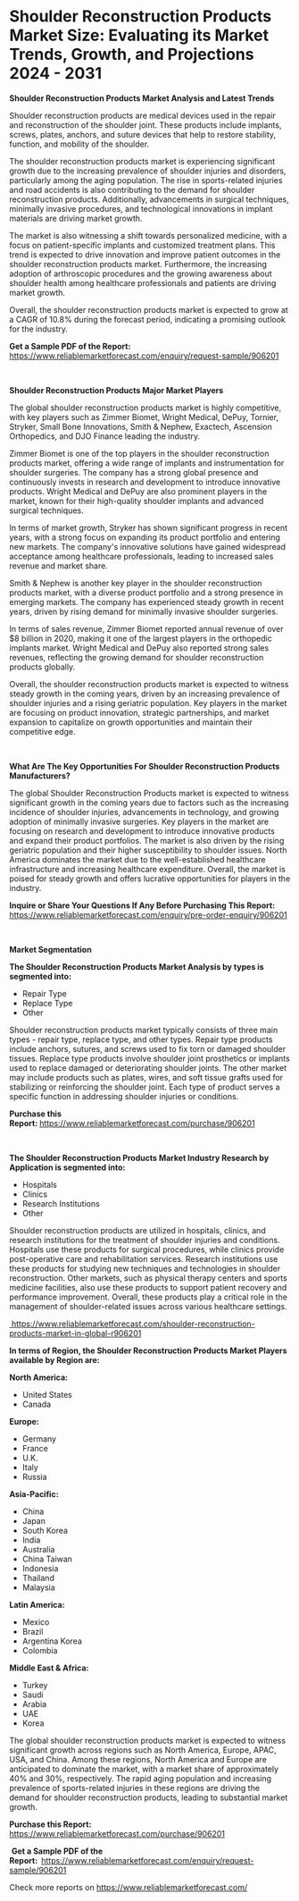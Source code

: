 <p><h1>Shoulder Reconstruction Products Market Size: Evaluating its Market Trends, Growth, and Projections 2024 - 2031</h1></p><p><strong>Shoulder Reconstruction Products Market Analysis and Latest Trends</strong></p>
<p><p>Shoulder reconstruction products are medical devices used in the repair and reconstruction of the shoulder joint. These products include implants, screws, plates, anchors, and suture devices that help to restore stability, function, and mobility of the shoulder.</p><p>The shoulder reconstruction products market is experiencing significant growth due to the increasing prevalence of shoulder injuries and disorders, particularly among the aging population. The rise in sports-related injuries and road accidents is also contributing to the demand for shoulder reconstruction products. Additionally, advancements in surgical techniques, minimally invasive procedures, and technological innovations in implant materials are driving market growth.</p><p>The market is also witnessing a shift towards personalized medicine, with a focus on patient-specific implants and customized treatment plans. This trend is expected to drive innovation and improve patient outcomes in the shoulder reconstruction products market. Furthermore, the increasing adoption of arthroscopic procedures and the growing awareness about shoulder health among healthcare professionals and patients are driving market growth.</p><p>Overall, the shoulder reconstruction products market is expected to grow at a CAGR of 10.8% during the forecast period, indicating a promising outlook for the industry.</p></p>
<p><strong>Get a Sample PDF of the Report:&nbsp;</strong> <a href="https://www.reliablemarketforecast.com/enquiry/request-sample/906201">https://www.reliablemarketforecast.com/enquiry/request-sample/906201</a></p>
<p>&nbsp;</p>
<p><strong>Shoulder Reconstruction Products Major Market Players</strong></p>
<p><p>The global shoulder reconstruction products market is highly competitive, with key players such as Zimmer Biomet, Wright Medical, DePuy, Tornier, Stryker, Small Bone Innovations, Smith & Nephew, Exactech, Ascension Orthopedics, and DJO Finance leading the industry. </p><p>Zimmer Biomet is one of the top players in the shoulder reconstruction products market, offering a wide range of implants and instrumentation for shoulder surgeries. The company has a strong global presence and continuously invests in research and development to introduce innovative products. Wright Medical and DePuy are also prominent players in the market, known for their high-quality shoulder implants and advanced surgical techniques.</p><p>In terms of market growth, Stryker has shown significant progress in recent years, with a strong focus on expanding its product portfolio and entering new markets. The company's innovative solutions have gained widespread acceptance among healthcare professionals, leading to increased sales revenue and market share.</p><p>Smith & Nephew is another key player in the shoulder reconstruction products market, with a diverse product portfolio and a strong presence in emerging markets. The company has experienced steady growth in recent years, driven by rising demand for minimally invasive shoulder surgeries.</p><p>In terms of sales revenue, Zimmer Biomet reported annual revenue of over $8 billion in 2020, making it one of the largest players in the orthopedic implants market. Wright Medical and DePuy also reported strong sales revenues, reflecting the growing demand for shoulder reconstruction products globally.</p><p>Overall, the shoulder reconstruction products market is expected to witness steady growth in the coming years, driven by an increasing prevalence of shoulder injuries and a rising geriatric population. Key players in the market are focusing on product innovation, strategic partnerships, and market expansion to capitalize on growth opportunities and maintain their competitive edge.</p></p>
<p>&nbsp;</p>
<p><strong>What Are The Key Opportunities For Shoulder Reconstruction Products Manufacturers?</strong></p>
<p><p>The global Shoulder Reconstruction Products market is expected to witness significant growth in the coming years due to factors such as the increasing incidence of shoulder injuries, advancements in technology, and growing adoption of minimally invasive surgeries. Key players in the market are focusing on research and development to introduce innovative products and expand their product portfolios. The market is also driven by the rising geriatric population and their higher susceptibility to shoulder issues. North America dominates the market due to the well-established healthcare infrastructure and increasing healthcare expenditure. Overall, the market is poised for steady growth and offers lucrative opportunities for players in the industry.</p></p>
<p><strong>Inquire or Share Your Questions If Any Before Purchasing This Report:</strong> <a href="https://www.reliablemarketforecast.com/enquiry/pre-order-enquiry/906201">https://www.reliablemarketforecast.com/enquiry/pre-order-enquiry/906201</a></p>
<p>&nbsp;</p>
<p><strong>Market Segmentation</strong></p>
<p><strong>The Shoulder Reconstruction Products Market Analysis by types is segmented into:</strong></p>
<p><ul><li>Repair Type</li><li>Replace Type</li><li>Other</li></ul></p>
<p><p>Shoulder reconstruction products market typically consists of three main types - repair type, replace type, and other types. Repair type products include anchors, sutures, and screws used to fix torn or damaged shoulder tissues. Replace type products involve shoulder joint prosthetics or implants used to replace damaged or deteriorating shoulder joints. The other market may include products such as plates, wires, and soft tissue grafts used for stabilizing or reinforcing the shoulder joint. Each type of product serves a specific function in addressing shoulder injuries or conditions.</p></p>
<p><strong>Purchase this Report:&nbsp;</strong><a href="https://www.reliablemarketforecast.com/purchase/906201">https://www.reliablemarketforecast.com/purchase/906201</a></p>
<p>&nbsp;</p>
<p><strong>The Shoulder Reconstruction Products Market Industry Research by Application is segmented into:</strong></p>
<p><ul><li>Hospitals</li><li>Clinics</li><li>Research Institutions</li><li>Other</li></ul></p>
<p><p>Shoulder reconstruction products are utilized in hospitals, clinics, and research institutions for the treatment of shoulder injuries and conditions. Hospitals use these products for surgical procedures, while clinics provide post-operative care and rehabilitation services. Research institutions use these products for studying new techniques and technologies in shoulder reconstruction. Other markets, such as physical therapy centers and sports medicine facilities, also use these products to support patient recovery and performance improvement. Overall, these products play a critical role in the management of shoulder-related issues across various healthcare settings.</p></p>
<p><a href="https://www.reliablemarketforecast.com/shoulder-reconstruction-products-market-in-global-r906201">&nbsp;https://www.reliablemarketforecast.com/shoulder-reconstruction-products-market-in-global-r906201</a></p>
<p><strong>In terms of Region, the Shoulder Reconstruction Products Market Players available by Region are:</strong></p>
<p>
    <p> <strong> North America: </strong>
        <ul>
            <li>United States</li>
            <li>Canada</li>
        </ul>
        </p> 
    <p> <strong> Europe: </strong>
        <ul>
            <li>Germany</li>
            <li>France</li>
            <li>U.K.</li>
            <li>Italy</li>
            <li>Russia</li>
        </ul>
        </p> 
    <p> <strong> Asia-Pacific: </strong>
        <ul>
            <li>China</li>
            <li>Japan</li>
            <li>South Korea</li>
            <li>India</li>
            <li>Australia</li>
            <li>China Taiwan</li>
            <li>Indonesia</li>
            <li>Thailand</li>
            <li>Malaysia</li>
        </ul>
        </p> 
    <p> <strong> Latin America: </strong>
        <ul>
            <li>Mexico</li>
            <li>Brazil</li>
            <li>Argentina Korea</li>
            <li>Colombia</li>
        </ul>
        </p> 
    <p> <strong> Middle East & Africa: </strong>
        <ul>
            <li>Turkey</li>
            <li>Saudi</li>
            <li>Arabia</li>
            <li>UAE</li>
            <li>Korea</li>
        </ul>
    </p>
    </p>
<p><p>The global shoulder reconstruction products market is expected to witness significant growth across regions such as North America, Europe, APAC, USA, and China. Among these regions, North America and Europe are anticipated to dominate the market, with a market share of approximately 40% and 30%, respectively. The rapid aging population and increasing prevalence of sports-related injuries in these regions are driving the demand for shoulder reconstruction products, leading to substantial market growth.</p></p>
<p><strong>Purchase this Report: </strong><a href="https://www.reliablemarketforecast.com/purchase/906201">https://www.reliablemarketforecast.com/purchase/906201</a></p>
<p>&nbsp;<strong>Get a Sample PDF of the Report:&nbsp;&nbsp;</strong><a href="https://www.reliablemarketforecast.com/enquiry/request-sample/906201">https://www.reliablemarketforecast.com/enquiry/request-sample/906201</a></p>
<p><strong></strong></p>
<p>Check more reports on <a href="https://www.reliablemarketforecast.com/">https://www.reliablemarketforecast.com/</a></p>